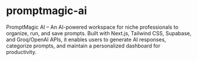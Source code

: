 # promptmagic-ai
PromptMagic AI – An AI-powered workspace for niche professionals to organize, run, and save prompts.  Built with Next.js, Tailwind CSS, Supabase, and Groq/OpenAI APIs, it enables users to generate AI responses,  categorize prompts, and maintain a personalized dashboard for productivity.
